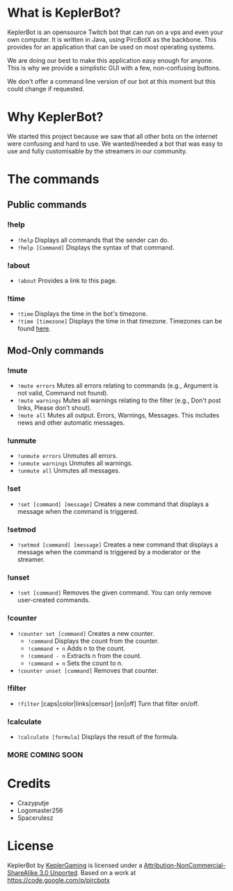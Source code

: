 # What is KeplerBot?
KeplerBot is an opensource Twitch bot that can run on a vps and even your own computer. It is written in Java, using PircBotX as the backbone. This provides for an application that can be used on most operating systems.

We are doing our best to make this application easy enough for anyone. This is why we provide a simplistic GUI with a few, non-confusing buttons. 

We don't offer a command line version of our bot at this moment but this could change if requested.

# Why KeplerBot?
We started this project because we saw that all other bots on the internet were confusing and hard to use. We wanted/needed a bot that was easy to use and fully customisable by the streamers in our community.

# The commands

## Public commands

### !help
* <code>!help</code> Displays all commands that the sender can do.
* <code>!help [Command]</code> Displays the syntax of that command.

### !about
* <code>!about</code> Provides a link to this page.

### !time
* <code>!time</code> Displays the time in the bot's timezone.
* <code>!time [timezone]</code> Displays the time in that timezone. Timezones can be found [here](http://keplergaming.github.com/KeplerBot/timezones.html).

## Mod-Only commands

### !mute
* <code>!mute errors</code> Mutes all errors relating to commands (e.g., Argument is not valid, Command not found).
* <code>!mute warnings</code> Mutes all warnings relating to the filter (e.g., Don't post links, Please don't shout).
* <code>!mute all</code> Mutes all output. Errors, Warnings, Messages. This includes news and other automatic messages.

### !unmute
* <code>!unmute errors</code> Unmutes all errors.
* <code>!unmute warnings</code> Unmutes all warnings.
* <code>!unmute all</code> Unmutes all messages.

### !set
* <code>!set [command] [message]</code> Creates a new command that displays a message when the command is triggered.

### !setmod 
* <code>!setmod [command] [message]</code> Creates a new command that displays a message when the command is triggered by a moderator or the streamer.

### !unset
* <code>!set [command]</code> Removes the given command. You can only remove user-created commands.

### !counter
* <code>!counter set [command]</code> Creates a new counter.
   * <code>!command</code> Displays the count from the counter.
   * <code>!command + n</code> Adds n to the count.
   * <code>!command - n</code> Extracts n from the count.
   * <code>!command = n</code> Sets the count to n.
* <code>!counter unset [command]</code> Removes that counter.

### !filter
* <code>!filter</code> [caps|color|links|censor] [on|off]</code> Turn that filter on/off.

### !calculate
* <code>!calculate [formula]</code> Displays the result of the formula.

### MORE COMING SOON
# Credits
* Crazyputje
* Logomaster256
* Spacerulesz

# License
KeplerBot by [KeplerGaming](http://keplergaming.com/) is licensed under a [Attribution-NonCommercial-ShareAlike 3.0 Unported](http://creativecommons.org/licenses/by-nc-sa/3.0/).  Based on a work at https://code.google.com/p/pircbotx
